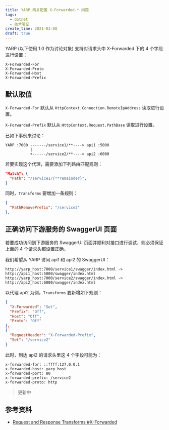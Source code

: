 ```yaml
---
title: YARP 网关配置 X-Forwarded-* 问题
tags:
  - dotnet
  - 技术笔记
create_time: 2021-03-08
draft: true
---
```


YARP (以下使用 1.0 作为讨论对象) 支持对请求头中 X-Forwarded 下的 4 个字段进行设置：

```
X-Forwarded-For
X-Forwarded-Proto
X-Forwarded-Host
X-Forwarded-Prefix
```

## 默认取值

`X-Forwarded-For` 默认从 `HttpContext.Connection.RemoteIpAddress` 读取进行设置。

`X-Forwarded-Prefix` 默认从 `HttpContext.Request.PathBase` 读取进行设置。


已如下事例来讨论：

```
YARP :7000 -------/service1/**----> api1 :5000
           |
           +------/service2/**----> api2 :6000

```

若要实现这个代理，需要添加下列路由匹配规则：

```json
"Match": {
  "Path": "/service1/{**remainder}",
}
```

同时，`Transforms` 要增加一条规则：
```json
{
  "PathRemovePrefix": "/service2"
},
```


## 正确访问下游服务的 SwaggerUI 页面

若要成功访问到下游服务的 SwaggerUI 页面并顺利对接口进行调试，则必须保证上面的 4 个请求头都设置正确。


我们希望从 YARP 访问 api1 和 api2 的 SwaggerUI：
```
http://yarp_host:7000/service1/swagger/index.html -> http://api1_host:5000/swagger/index.html
http://yarp_host:7000/service2/swagger/index.html -> http://api2_host:6000/swagger/index.html
```

以代理 api2 为例，`Transforms` 要新增如下规则：

```json
{
  "X-Forwarded": "Set",
  "Prefix": "Off",
  "Host": "Off",
  "Proto": "Off"
},
{
  "RequestHeader": "X-Forwarded-Prefix",
  "Set": "/service2"
}
```

此时，到达 api2 的请求头里这 4 个字段可能为：

```
x-forwarded-for: ::ffff:127.0.0.1
x-forwarded-host: yarp_host
x-forwarded-port: 80
x-forwarded-prefix: /service2
x-forwarded-proto: http
```


> 更新中


## 参考资料

- [Request and Response Transforms #X-Forwarded](https://microsoft.github.io/reverse-proxy/articles/transforms.html#x-forwarded)